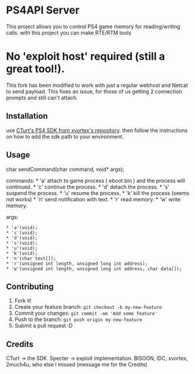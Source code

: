 # PS4API Server

This project allows you to control PS4 game memory for reading/writing calls.
with this project you can make RTE/RTM tools

# No 'exploit host' required (still a great tool!).
This fork has been modified to work with just a regular webhost and Netcat to send payload.
This fixes an issue, for those of us getting 2 connection prompts and still can't attach.

## Installation

use [CTurt's PS4 SDK from xvortex's repository](https://github.com/xvortex/ps4-payload-sdk).
then follow the instructions on how to add the sdk path to your environment.

## Usage

char sendCommand(char command, void* args);

commands:
    * 'a' attach to game process ( eboot.bin ) and the process will continued.
    * 'c' continue the process.
    * 'd' detach the process.
    * 's' suspend the process.
    * 'u' resume the process.
    * 'k' kill the process (seems not works)
    * 'n' send notification with text.
    * 'r' read memory.
    * 'w' write memory.

args:

    * 'a'(void);
    * 'c'(void);
    * 'd'(void);
    * 's'(void);
    * 'u'(void);
    * 'k'(void);
    * 'n'(char text[]);
    * 'r'(unsigned int length, unsigned long int address);
    * 'w'(unsigned int length, unsigned long int address, char data[]);    




## Contributing

1. Fork it!
2. Create your feature branch: `git checkout -b my-new-feature`
3. Commit your changes: `git commit -am 'Add some feature'`
4. Push to the branch: `git push origin my-new-feature`
5. Submit a pull request :D


## Credits

CTurt -> the SDK.
Specter -> exploit implementation.
BISOON, IDC, xvortex, 2much4u, who else I missed (message me for the Credits)
